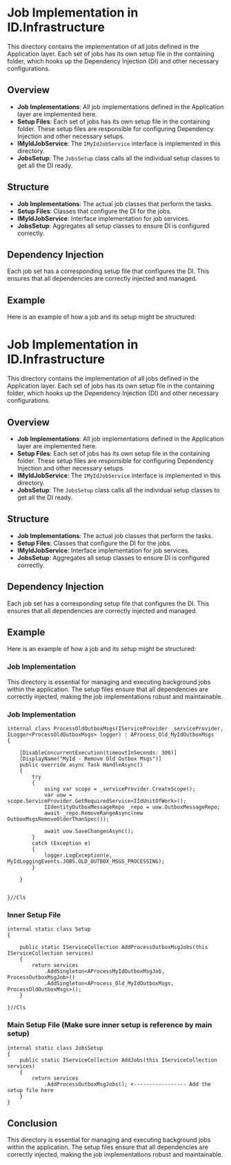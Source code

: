 # Job Implementation in ID.Infrastructure

This directory contains the implementation of all jobs defined in the Application layer. Each set of jobs has its own setup file in the containing folder, which hooks up the Dependency Injection (DI) and other necessary configurations.

## Overview

- **Job Implementations**: All job implementations defined in the Application layer are implemented here.
- **Setup Files**: Each set of jobs has its own setup file in the containing folder. These setup files are responsible for configuring Dependency Injection and other necessary setups.
- **IMyIdJobService**: The `IMyIdJobService` interface is implemented in this directory.
- **JobsSetup**: The `JobsSetup` class calls all the individual setup classes to get all the DI ready.

## Structure

- **Job Implementations**: The actual job classes that perform the tasks.
- **Setup Files**: Classes that configure the DI for the jobs.
- **IMyIdJobService**: Interface implementation for job services.
- **JobsSetup**: Aggregates all setup classes to ensure DI is configured correctly.

## Dependency Injection

Each job set has a corresponding setup file that configures the DI. This ensures that all dependencies are correctly injected and managed.

## Example

Here is an example of how a job and its setup might be structured:
# Job Implementation in ID.Infrastructure

This directory contains the implementation of all jobs defined in the Application layer. Each set of jobs has its own setup file in the containing folder, which hooks up the Dependency Injection (DI) and other necessary configurations.

## Overview

- **Job Implementations**: All job implementations defined in the Application layer are implemented here.
- **Setup Files**: Each set of jobs has its own setup file in the containing folder. These setup files are responsible for configuring Dependency Injection and other necessary setups.
- **IMyIdJobService**: The `IMyIdJobService` interface is implemented in this directory.
- **JobsSetup**: The `JobsSetup` class calls all the individual setup classes to get all the DI ready.

## Structure

- **Job Implementations**: The actual job classes that perform the tasks.
- **Setup Files**: Classes that configure the DI for the jobs.
- **IMyIdJobService**: Interface implementation for job services.
- **JobsSetup**: Aggregates all setup classes to ensure DI is configured correctly.

## Dependency Injection

Each job set has a corresponding setup file that configures the DI. This ensures that all dependencies are correctly injected and managed.

## Example

Here is an example of how a job and its setup might be structured:

### Job Implementation

This directory is essential for managing and executing background jobs within the application. The setup files ensure that all dependencies are correctly injected, making the job implementations robust and maintainable.

### Job Implementation
    internal class ProcessOldOutboxMsgs(IServiceProvider _serviceProvider, ILogger<ProcessOldOutboxMsgs> logger) : AProcess_Old_MyIdOutboxMsgs
    {

        [DisableConcurrentExecution(timeoutInSeconds: 300)]
        [DisplayName("MyId - Remove Old Outbox Msgs")]
        public override async Task HandleAsync()
        {
            try
            {
                using var scope = _serviceProvider.CreateScope();
                var uow = scope.ServiceProvider.GetRequiredService<IIdUnitOfWork>();
                IIdentityOutboxMessageRepo _repo = uow.OutboxMessageRepo;
                await _repo.RemoveRangeAsync(new OutboxMsgsRemoveOlderThanSpec());

                await uow.SaveChangesAsync();
            }
            catch (Exception e)
            {
                logger.LogException(e, MyIdLoggingEvents.JOBS.OLD_OUTBOX_MSGS_PROCESSING);
            }

        }
    

    }//Cls

### Inner Setup File
    internal static class Setup
    {

        public static IServiceCollection AddProcessOutboxMsgJobs(this IServiceCollection services)
        {
            return services
                .AddSingleton<AProcessMyIdOutboxMsgJob, ProcessOutboxMsgJob>()
                .AddSingleton<AProcess_Old_MyIdOutboxMsgs, ProcessOldOutboxMsgs>();
        }

    }//Cls


### Main Setup File (Make sure inner setup is reference by main setup)
    internal static class JobsSetup
    {
        public static IServiceCollection AddJobs(this IServiceCollection services)
        {
            return services
                .AddProcessOutboxMsgJobs(); <----------------- Add the setup file here
        }
    }


## Conclusion

This directory is essential for managing and executing background jobs within the application. 
The setup files ensure that all dependencies are correctly injected, making the job implementations robust and maintainable.